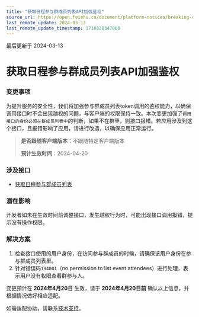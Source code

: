 ```yaml
---
title: "获取日程参与群成员列表API加强鉴权"
source_url: https://open.feishu.cn/document/platform-notices/breaking-change/calendar-obtain-group-members-to-enhance-uat-authentication
last_remote_update: 2024-03-13
last_remote_update_timestamp: 1710320347000
---
```

最后更新于 2024-03-13

# 获取日程参与群成员列表API加强鉴权
### 变更事项

为提升服务的安全性，我们将加强参与群成员列表token调用的鉴权能力，以确保调用接口时不会出现越权的问题，与客户端的权限保持一致。本次变更加强了`调用接口的身份必须在群成员列表中`的判断，如果不在群里，则接口报错。若应用涉及到这个接口，且报错影响了应用，请进行改造，以确保应用正常运行。

> **是否跟随客户端版本**：不跟随特定客户端版本 
> 
> **预计生效时间**：2024-04-20

### 涉及接口
- [获取日程参与群成员列表](https://open.feishu.cn/document/uAjLw4CM/ukTMukTMukTM/reference/calendar-v4/calendar-event-attendee-chat_member/list)

### 潜在影响

开发者如未在生效时间前调整接口，发生越权行为时，可能出现接口调用报错，提示没有操作权限。

### 解决方案

1. 检查接口使用的用户身份，在访问参与群成员的时候，请确保该用户身份在参与群成员列表里。
2. 针对错误码`194001`（no permission to list event attendees）进行处理，表示用户没有权限查看群参与人。 

变更预计在 **2024年4月20日** 生效，请于 **2024年4月20日前** 确认以上信息，并根据情况做好相应适配。 

如需适配协助，请联系[技术支持](https://applink.feishu.cn/TLJpeNdW)。
